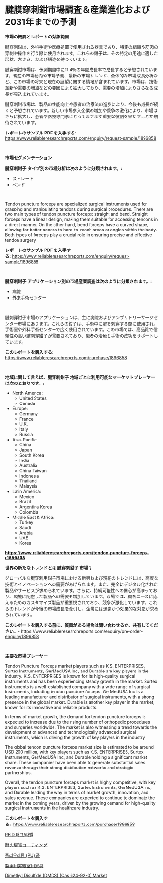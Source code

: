 <p><h1>腱膜穿刺鉗市場調査＆産業進化および2031年までの予測</h1></p><p><strong>市場の概要とレポートの対象範囲</strong></p>
<p><p>腱穿刺鉗は、外科手術や医療処置で使用される器具であり、特定の組織や筋肉の穿刺や操作を行う際に使用されます。これらの鉗子は、その特定の用途に適した形状、大きさ、および構造を持っています。</p><p>腱穿刺鉗市場は、予測期間中に11.4％の年間成長率で成長すると予想されています。現在の市場動向や市場予測、最新の市場トレンド、全体的な市場成長分析など、この市場の将来と現在の展望に関する情報が含まれています。市場は、技術革新や需要の増加などの要因により拡大しており、需要の増加によりさらなる成長が見込まれています。</p><p>腱穿刺鉗市場は、製品の性能向上や患者の治療法の進歩により、今後も成長が続くと予想されています。新しい市場参入企業の増加や競争の激化により、市場はさらに拡大し、患者や医療専門家にとってますます重要な役割を果たすことが期待されています。</p></p>
<p><strong>レポートのサンプル PDF を入手する:</strong> <a href="https://www.reliableresearchreports.com/enquiry/request-sample/1896858">https://www.reliableresearchreports.com/enquiry/request-sample/1896858</a></p>
<p>&nbsp;</p>
<p><strong>市場セグメンテーション</strong></p>
<p><strong>腱穿刺鉗子 タイプ別の市場分析は次のように分類されます。:</strong></p>
<p><ul><li>ストレート</li><li>ベンド</li></ul></p>
<p>&nbsp;</p>
<p><p>Tendon puncture forceps are specialized surgical instruments used for grasping and manipulating tendons during surgical procedures. There are two main types of tendon puncture forceps: straight and bend. Straight forceps have a linear design, making them suitable for accessing tendons in a direct manner. On the other hand, bend forceps have a curved shape, allowing for better access to hard-to-reach areas or angles within the body. Both types of forceps play a crucial role in ensuring precise and effective tendon surgery.</p></p>
<p><strong>レポートのサンプル PDF を入手する:</strong>&nbsp;<a href="https://www.reliableresearchreports.com/enquiry/request-sample/1896858">https://www.reliableresearchreports.com/enquiry/request-sample/1896858</a></p>
<p>&nbsp;</p>
<p><strong> 腱穿刺鉗子 アプリケーション別の市場産業調査は次のように分類されます。:</strong></p>
<p><ul><li>病院</li><li>外来手術センター</li></ul></p>
<p>&nbsp;</p>
<p><p>腱刺穿鉗子市場のアプリケーションは、主に病院およびアンブリトリーサージセンター市場にあります。これらの鉗子は、手術中に腱を刺穿する際に使用され、手術室や外科手術センターで広く使用されています。この市場では、高品質で信頼性の高い腱刺穿鉗子が需要されており、患者の治療と手術の成功をサポートしています。</p></p>
<p><strong>このレポートを購入する:</strong>&nbsp; <a href="https://www.reliableresearchreports.com/purchase/1896858">https://www.reliableresearchreports.com/purchase/1896858</a></p>
<p>&nbsp;</p>
<p><strong>地域に関して言えば、腱穿刺鉗子 地域ごとに利用可能なマーケットプレーヤーは次のとおりです。:</strong></p>
<p><ul>
    <li>
        North America:
        <ul>
            <li>United States</li>
            <li>Canada</li>
        </ul>
    </li>
    <li>
        Europe:
        <ul>
            <li>Germany</li>
            <li>France</li>
            <li>U.K.</li>
            <li>Italy</li>
            <li>Russia</li>
        </ul>
    </li>
    <li>
        Asia-Pacific:
        <ul>
            <li>China</li>
            <li>Japan</li>
            <li>South Korea</li>
            <li>India</li>
            <li>Australia</li>
            <li>China Taiwan</li>
            <li>Indonesia</li>
            <li>Thailand</li>
            <li>Malaysia</li>
        </ul>
    </li>
    <li>
        Latin America:
        <ul>
            <li>Mexico</li>
            <li>Brazil</li>
            <li>Argentina Korea</li>
            <li>Colombia</li>
        </ul>
    </li>
    <li>
        Middle East & Africa:
        <ul>
            <li>Turkey</li>
            <li>Saudi</li>
            <li>Arabia</li>
            <li>UAE</li>
            <li>Korea</li>
        </ul>
    </li>
    </ul></p>
<p><strong><a href="https://www.reliableresearchreports.com/tendon-puncture-forceps-r1896858">https://www.reliableresearchreports.com/tendon-puncture-forceps-r1896858</a></strong>&nbsp;</p>
<p><strong>世界の新たなトレンドとは 腱穿刺鉗子 市場？</strong></p>
<p><p>グローバルな腱穿刺用鉗子市場における新興および現在のトレンドには、高度な技術とイノベーションへの需要があげられます。また、完全にデジタル化された製品やサービスが求められています。さらに、持続可能性への関心が高まっており、環境に配慮した製品への需要も増加しています。市場では、顧客ニーズに応えるためのカスタマイズ製品が重要視されており、競争が激化しています。これらのトレンドが今後の市場成長を牽引し、企業には迅速かつ効果的な対応が求められています。</p></p>
<p><strong>このレポートを購入する前に、質問がある場合は問い合わせるか、共有してください。</strong>- <a href="https://www.reliableresearchreports.com/enquiry/pre-order-enquiry/1896858">https://www.reliableresearchreports.com/enquiry/pre-order-enquiry/1896858</a></p>
<p>&nbsp;</p>
<p><strong>主要な市場プレーヤー</strong></p>
<p><p>Tendon Puncture Forceps market players such as K.S. ENTERPRISES, Surtex Instruments, GerMedUSA Inc, and Durable are key players in the industry. K.S. ENTERPRISES is known for its high-quality surgical instruments and has been experiencing steady growth in the market. Surtex Instruments is a well-established company with a wide range of surgical instruments, including tendon puncture forceps. GerMedUSA Inc is a leading manufacturer and distributor of surgical instruments, with a strong presence in the global market. Durable is another key player in the market, known for its innovative and reliable products.</p><p>In terms of market growth, the demand for tendon puncture forceps is expected to increase due to the rising number of orthopedic procedures and surgeries worldwide. The market is also witnessing a trend towards the development of advanced and technologically advanced surgical instruments, which is driving the growth of key players in the industry.</p><p>The global tendon puncture forceps market size is estimated to be around USD 200 million, with key players such as K.S. ENTERPRISES, Surtex Instruments, GerMedUSA Inc, and Durable holding a significant market share. These companies have been able to generate substantial sales revenue through their strong distribution networks and strategic partnerships.</p><p>Overall, the tendon puncture forceps market is highly competitive, with key players such as K.S. ENTERPRISES, Surtex Instruments, GerMedUSA Inc, and Durable leading the way in terms of market growth, innovation, and sales revenue. These companies are expected to continue to dominate the market in the coming years, driven by the growing demand for high-quality surgical instruments in the healthcare industry.</p></p>
<p><strong>このレポートを購入する:</strong>&nbsp;&nbsp;<a href="https://www.reliableresearchreports.com/purchase/1896858">https://www.reliableresearchreports.com/purchase/1896858</a></p>
<p><p><a href="https://github.com/AnthonyWratten/Market-Research-Report-List-1/blob/main/9418617107430.md">RFID 태그/라벨</a></p><p><a href="https://github.com/LeoraEber/Market-Research-Report-List-1/blob/main/6489349112577.md">耐火膨張コーティング</a></p><p><a href="https://github.com/airdroplover110/Market-Research-Report-List-1/blob/main/2324272107429.md">폴리우레탄 (PU) 폼</a></p><p><a href="https://github.com/xtkhtofdt934839/Market-Research-Report-List-2/blob/main/1532128112578.md">製薬用実験室用家具</a></p><p><a href="https://github.com/castoriffic/Market-Research-Report-List-5/blob/main/dimethyl-disulfide-dmds-cas-624-92-0-market.md">Dimethyl Disulfide (DMDS) (Cas 624-92-0) Market</a></p></p>